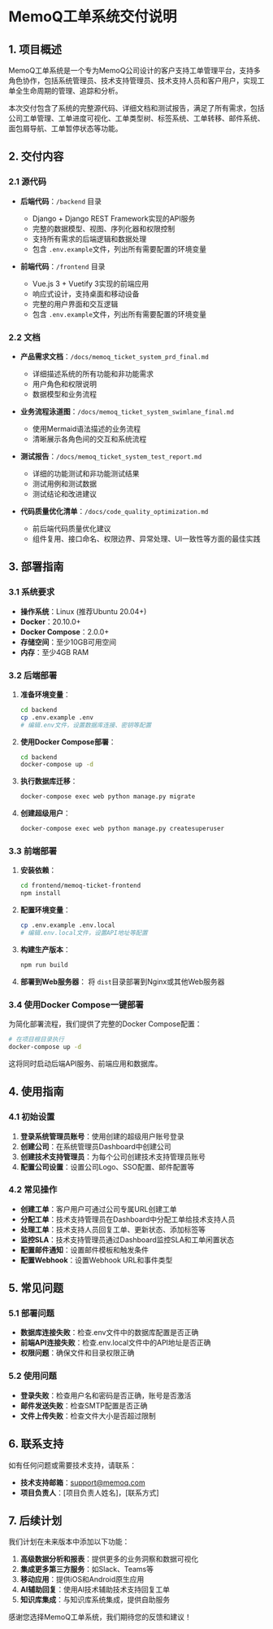 # MemoQ工单系统交付说明

## 1. 项目概述

MemoQ工单系统是一个专为MemoQ公司设计的客户支持工单管理平台，支持多角色协作，包括系统管理员、技术支持管理员、技术支持人员和客户用户，实现工单全生命周期的管理、追踪和分析。

本次交付包含了系统的完整源代码、详细文档和测试报告，满足了所有需求，包括公司工单管理、工单进度可视化、工单类型树、标签系统、工单转移、邮件系统、面包屑导航、工单暂停状态等功能。

## 2. 交付内容

### 2.1 源代码

- **后端代码**：`/backend` 目录

  - Django + Django REST Framework实现的API服务
  - 完整的数据模型、视图、序列化器和权限控制
  - 支持所有需求的后端逻辑和数据处理
  - 包含 `.env.example`文件，列出所有需要配置的环境变量
- **前端代码**：`/frontend` 目录

  - Vue.js 3 + Vuetify 3实现的前端应用
  - 响应式设计，支持桌面和移动设备
  - 完整的用户界面和交互逻辑
  - 包含 `.env.example`文件，列出所有需要配置的环境变量

### 2.2 文档

- **产品需求文档**：`/docs/memoq_ticket_system_prd_final.md`

  - 详细描述系统的所有功能和非功能需求
  - 用户角色和权限说明
  - 数据模型和业务流程
- **业务流程泳道图**：`/docs/memoq_ticket_system_swimlane_final.md`

  - 使用Mermaid语法描述的业务流程
  - 清晰展示各角色间的交互和系统流程
- **测试报告**：`/docs/memoq_ticket_system_test_report.md`

  - 详细的功能测试和非功能测试结果
  - 测试用例和测试数据
  - 测试结论和改进建议
- **代码质量优化清单**：`/docs/code_quality_optimization.md`

  - 前后端代码质量优化建议
  - 组件复用、接口命名、权限边界、异常处理、UI一致性等方面的最佳实践

## 3. 部署指南

### 3.1 系统要求

- **操作系统**：Linux (推荐Ubuntu 20.04+)
- **Docker**：20.10.0+
- **Docker Compose**：2.0.0+
- **存储空间**：至少10GB可用空间
- **内存**：至少4GB RAM

### 3.2 后端部署

1. **准备环境变量**：

   ```bash
   cd backend
   cp .env.example .env
   # 编辑.env文件，设置数据库连接、密钥等配置
   ```
2. **使用Docker Compose部署**：

   ```bash
   cd backend
   docker-compose up -d
   ```
3. **执行数据库迁移**：

   ```bash
   docker-compose exec web python manage.py migrate
   ```
4. **创建超级用户**：

   ```bash
   docker-compose exec web python manage.py createsuperuser
   ```

### 3.3 前端部署

1. **安装依赖**：

   ```bash
   cd frontend/memoq-ticket-frontend
   npm install
   ```
2. **配置环境变量**：

   ```bash
   cp .env.example .env.local
   # 编辑.env.local文件，设置API地址等配置
   ```
3. **构建生产版本**：

   ```bash
   npm run build
   ```
4. **部署到Web服务器**：
   将 `dist`目录部署到Nginx或其他Web服务器

### 3.4 使用Docker Compose一键部署

为简化部署流程，我们提供了完整的Docker Compose配置：

```bash
# 在项目根目录执行
docker-compose up -d
```

这将同时启动后端API服务、前端应用和数据库。

## 4. 使用指南

### 4.1 初始设置

1. **登录系统管理员账号**：使用创建的超级用户账号登录
2. **创建公司**：在系统管理员Dashboard中创建公司
3. **创建技术支持管理员**：为每个公司创建技术支持管理员账号
4. **配置公司设置**：设置公司Logo、SSO配置、邮件配置等

### 4.2 常见操作

- **创建工单**：客户用户可通过公司专属URL创建工单
- **分配工单**：技术支持管理员在Dashboard中分配工单给技术支持人员
- **处理工单**：技术支持人员回复工单、更新状态、添加标签等
- **监控SLA**：技术支持管理员通过Dashboard监控SLA和工单闲置状态
- **配置邮件通知**：设置邮件模板和触发条件
- **配置Webhook**：设置Webhook URL和事件类型

## 5. 常见问题

### 5.1 部署问题

- **数据库连接失败**：检查.env文件中的数据库配置是否正确
- **前端API连接失败**：检查.env.local文件中的API地址是否正确
- **权限问题**：确保文件和目录权限正确

### 5.2 使用问题

- **登录失败**：检查用户名和密码是否正确，账号是否激活
- **邮件发送失败**：检查SMTP配置是否正确
- **文件上传失败**：检查文件大小是否超过限制

## 6. 联系支持

如有任何问题或需要技术支持，请联系：

- **技术支持邮箱**：support@memoq.com
- **项目负责人**：[项目负责人姓名]，[联系方式]

## 7. 后续计划

我们计划在未来版本中添加以下功能：

1. **高级数据分析和报表**：提供更多的业务洞察和数据可视化
2. **集成更多第三方服务**：如Slack、Teams等
3. **移动应用**：提供iOS和Android原生应用
4. **AI辅助回复**：使用AI技术辅助技术支持回复工单
5. **知识库集成**：与知识库系统集成，提供自助服务

感谢您选择MemoQ工单系统，我们期待您的反馈和建议！
